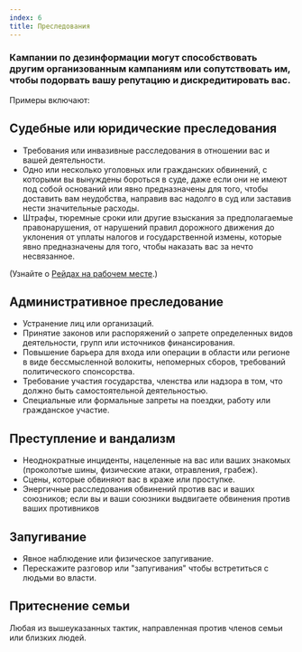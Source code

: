 ```yaml
---
index: 6
title: Преследования
---
```

### Кампании по дезинформации могут способствовать другим организованным кампаниям или сопутствовать им, чтобы подорвать вашу репутацию и дискредитировать вас.

Примеры включают:

## Судебные или юридические преследования

* Требования или инвазивные расследования в отношении вас и вашей деятельности.
* Одно или несколько уголовных или гражданских обвинений, с которыми вы вынуждены бороться в суде, даже если они не имеют под собой оснований или явно предназначены для того, чтобы доставить вам неудобства, направив вас надолго в суд или заставив нести значительные расходы.
* Штрафы, тюремные сроки или другие взыскания за предполагаемые правонарушения, от нарушений правил дорожного движения до уклонения от уплаты налогов и государственной измены, которые явно предназначены для того, чтобы наказать вас за нечто несвязанное.

(Узнайте о [Рейдах на рабочем месте](umbrella://information/protect-your-workspace).)

## Административное преследование

* Устранение лиц или организаций.
* Принятие законов или распоряжений о запрете определенных видов деятельности, групп или источников финансирования.
* Повышение барьера для входа или операции в области или регионе в виде бессмысленной волокиты, непомерных сборов, требований политического спонсорства.
* Требование участия государства, членства или надзора в том, что должно быть самостоятельной деятельностью.
* Специальные или формальные запреты на поездки, работу или гражданское участие.

## Преступление и вандализм

* Неоднократные инциденты, нацеленные на вас или ваших знакомых (проколотые шины, физические атаки, отравления, грабеж).
* Сцены, которые обвиняют вас в краже или проступке.
* Энергичные расследования обвинений против вас и ваших союзников; если вы и ваши союзники выдвигаете обвинения против ваших противников

## Запугивание

* Явное наблюдение или физическое запугивание.
* Перескажите разговор или "запугивания" чтобы встретиться с людьми во власти.

## Притеснение семьи

Любая из вышеуказанных тактик, направленная против членов семьи или близких людей.